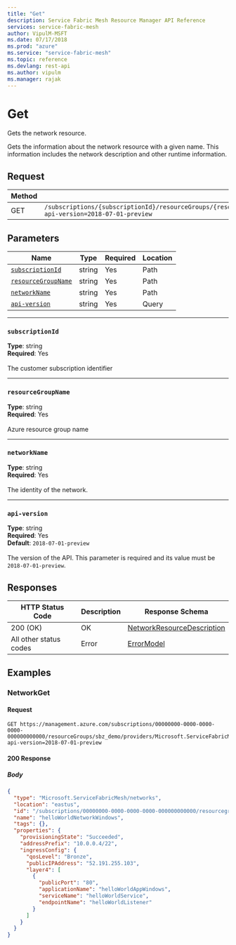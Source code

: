 ```yaml
---
title: "Get"
description: Service Fabric Mesh Resource Manager API Reference
services: service-fabric-mesh
author: VipulM-MSFT
ms.date: 07/17/2018
ms.prod: "azure"
ms.service: "service-fabric-mesh"
ms.topic: reference
ms.devlang: rest-api
ms.author: vipulm
ms.manager: rajak
---
```

# Get
Gets the network resource.

Gets the information about the network resource with a given name. This information includes the network description and other runtime information.


## Request
| Method | Request URI |
| ------ | ----------- |
| GET | `/subscriptions/{subscriptionId}/resourceGroups/{resourceGroupName}/providers/Microsoft.ServiceFabricMesh/networks/{networkName}?api-version=2018-07-01-preview` |


## Parameters
| Name | Type | Required | Location |
| --- | --- | --- | --- |
| [`subscriptionId`](#subscriptionid) | string | Yes | Path |
| [`resourceGroupName`](#resourcegroupname) | string | Yes | Path |
| [`networkName`](#networkname) | string | Yes | Path |
| [`api-version`](#api-version) | string | Yes | Query |

____
### `subscriptionId`
__Type__: string <br/>
__Required__: Yes<br/>
<br/>
The customer subscription identifier

____
### `resourceGroupName`
__Type__: string <br/>
__Required__: Yes<br/>
<br/>
Azure resource group name

____
### `networkName`
__Type__: string <br/>
__Required__: Yes<br/>
<br/>
The identity of the network.

____
### `api-version`
__Type__: string <br/>
__Required__: Yes<br/>
__Default__: `2018-07-01-preview` <br/>
<br/>
The version of the API. This parameter is required and its value must be `2018-07-01-preview`.

## Responses

| HTTP Status Code | Description | Response Schema |
| --- | --- | --- |
| 200 (OK) | OK<br/> | [NetworkResourceDescription](sfmeshrp-model-networkresourcedescription.md) |
| All other status codes | Error<br/> | [ErrorModel](sfmeshrp-model-errormodel.md) |

## Examples

### NetworkGet

#### Request
```
GET https://management.azure.com/subscriptions/00000000-0000-0000-0000-000000000000/resourceGroups/sbz_demo/providers/Microsoft.ServiceFabricMesh/networks/helloWorldNetworkWindows?api-version=2018-07-01-preview
```

#### 200 Response
##### Body
```json
{
  "type": "Microsoft.ServiceFabricMesh/networks",
  "location": "eastus",
  "id": "/subscriptions/00000000-0000-0000-0000-000000000000/resourcegroups/sbz_demo/providers/Microsoft.ServiceFabricMesh/networks/helloWorldNetworkWindows",
  "name": "helloWorldNetworkWindows",
  "tags": {},
  "properties": {
    "provisioningState": "Succeeded",
    "addressPrefix": "10.0.0.4/22",
    "ingressConfig": {
      "qosLevel": "Bronze",
      "publicIPAddress": "52.191.255.103",
      "layer4": [
        {
          "publicPort": "80",
          "applicationName": "helloWorldAppWindows",
          "serviceName": "helloWorldService",
          "endpointName": "helloWorldListener"
        }
      ]
    }
  }
}
```

